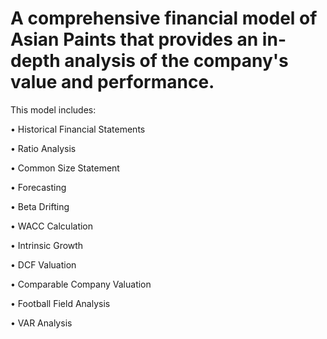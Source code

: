 # A comprehensive financial model of Asian Paints that provides an in-depth analysis of the company's value and performance.
This model includes:

• Historical Financial Statements

• Ratio Analysis

• Common Size Statement

• Forecasting

• Beta Drifting

• WACC Calculation

• Intrinsic Growth

• DCF Valuation

• Comparable Company Valuation

• Football Field Analysis

• VAR Analysis
